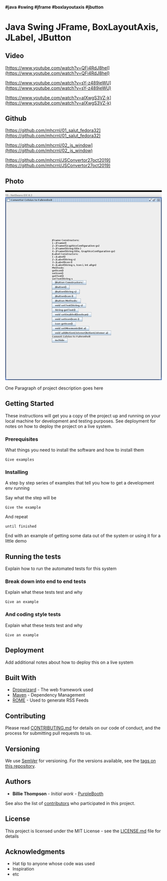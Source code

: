 #### #java #swing #jframe #boxlayoutaxis #jbutton

# Java Swing JFrame, BoxLayoutAxis, JLabel, JButton

## Video
[https://www.youtube.com/watch?v=QFi4RdJ8heI](https://www.youtube.com/watch?v=QFi4RdJ8heI)

[https://www.youtube.com/watch?v=sY-z489ieWU](https://www.youtube.com/watch?v=sY-z489ieWU)

[https://www.youtube.com/watch?v=aIXwgS3VZ-k](https://www.youtube.com/watch?v=aIXwgS3VZ-k)

## Github

[https://github.com/mhcrnl/01_salut_fedora32](https://github.com/mhcrnl/01_salut_fedora32)

[https://github.com/mhcrnl/02_js_window](https://github.com/mhcrnl/02_js_window)

[https://github.com/mhcrnl/JSConvertor27oct2019](https://github.com/mhcrnl/JSConvertor27oct2019)

## Photo

![img](img/Convertor%20Celsius%20to%20Fahrenheit_012.png)


One Paragraph of project description goes here

## Getting Started

These instructions will get you a copy of the project up and running on your local machine for development and testing purposes. See deployment for notes on how to deploy the project on a live system.

### Prerequisites

What things you need to install the software and how to install them

```
Give examples
```

### Installing

A step by step series of examples that tell you how to get a development env running

Say what the step will be

```
Give the example
```

And repeat

```
until finished
```

End with an example of getting some data out of the system or using it for a little demo

## Running the tests

Explain how to run the automated tests for this system

### Break down into end to end tests

Explain what these tests test and why

```
Give an example
```

### And coding style tests

Explain what these tests test and why

```
Give an example
```

## Deployment

Add additional notes about how to deploy this on a live system

## Built With

* [Dropwizard](http://www.dropwizard.io/1.0.2/docs/) - The web framework used
* [Maven](https://maven.apache.org/) - Dependency Management
* [ROME](https://rometools.github.io/rome/) - Used to generate RSS Feeds

## Contributing

Please read [CONTRIBUTING.md](https://gist.github.com/PurpleBooth/b24679402957c63ec426) for details on our code of conduct, and the process for submitting pull requests to us.

## Versioning

We use [SemVer](http://semver.org/) for versioning. For the versions available, see the [tags on this repository](https://github.com/your/project/tags). 

## Authors

* **Billie Thompson** - *Initial work* - [PurpleBooth](https://github.com/PurpleBooth)

See also the list of [contributors](https://github.com/your/project/contributors) who participated in this project.

## License

This project is licensed under the MIT License - see the [LICENSE.md](LICENSE.md) file for details

## Acknowledgments

* Hat tip to anyone whose code was used
* Inspiration
* etc

